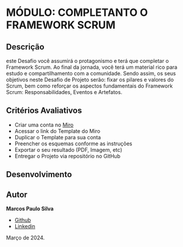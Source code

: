 #   MÓDULO: COMPLETANTO O FRAMEWORK SCRUM

## Descrição

este Desafio você assumirá o protagonismo e terá que completar o Framework Scrum. Ao final da jornada, você terá um material rico para estudo e compartilhamento com a comunidade. Sendo assim, os seus objetivos neste Desafio de Projeto serão: fixar os pilares e valores do Scrum, bem como reforçar os aspectos fundamentais do Framework Scrum: Responsabilidades, Eventos e Artefatos. 

## Critérios Avaliativos

- Criar uma conta no [Miro](https://miro.com/pt/)
- Acessar o link do Template do Miro
- Duplicar o Template para sua conta
- Preencher os esquemas conforme as instruções
- Exportar o seu resultado (PDF, Imagem, etc)
- Entregar o Projeto via repositório no GitHub

## Desenvolvimento

## Autor

**Marcos Paulo Silva**
- [Github](https://www.github.com/silvamarcospaulo)
- [Linkedin](https://www.github.com/silvamarcospaulo)

Março de 2024.
